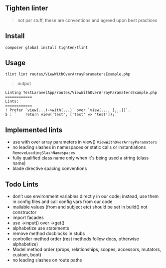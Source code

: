 ## Tighten linter
> not psr stuff, these are conventions and agreed upon best practices

## Install
```
composer global install tighten/tlint
```

## Usage
```
tlint lint routes/ViewWithOverArrayParamatersExample.php
```

> output
```
Linting TestLaravelApp/routes/ViewWithOverArrayParamatersExample.php
============
Lints: 
============
! Prefer `view(...)->with(...)` over `view(..., [...])`.
5 : `    return view('test', ['test' => 'test']);``
```

## Implemented lints
- use with over array parameters in view() `ViewWithOverArrayParamaters`
- no leading slashes in namespaces or static calls or instantiations `RemoveLeadingSlashNamespaces`
- fully qualified class name only when it's being used a string (class name)
- blade directive spacing conventions

## Todo Lints
- don’t use environment variables directly in our code; instead, use them in config files and call config vars from our code
- mailable values (from and subject etc) should be set in build() not constructor
- import facades
- use ->input() over ->get()
- alphabetize use statements
- remove method docblocks in stubs
- controller method order (rest methods follow docs, otherwise alphabetize)
- Model method order (props, relationships, scopes, accessors, mutators, custom, boot) 
- no leading slashes on route paths
